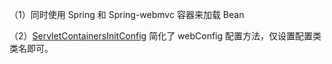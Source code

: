 （1）同时使用 Spring 和 Spring-webmvc 容器来加载 Bean

（2）[ServletContainersInitConfig](src%2Fmain%2Fjava%2Forg%2Fexample%2Fconfig%2FServletContainersInitConfig.java) 简化了 webConfig 配置方法，仅设置配置类类名即可。

